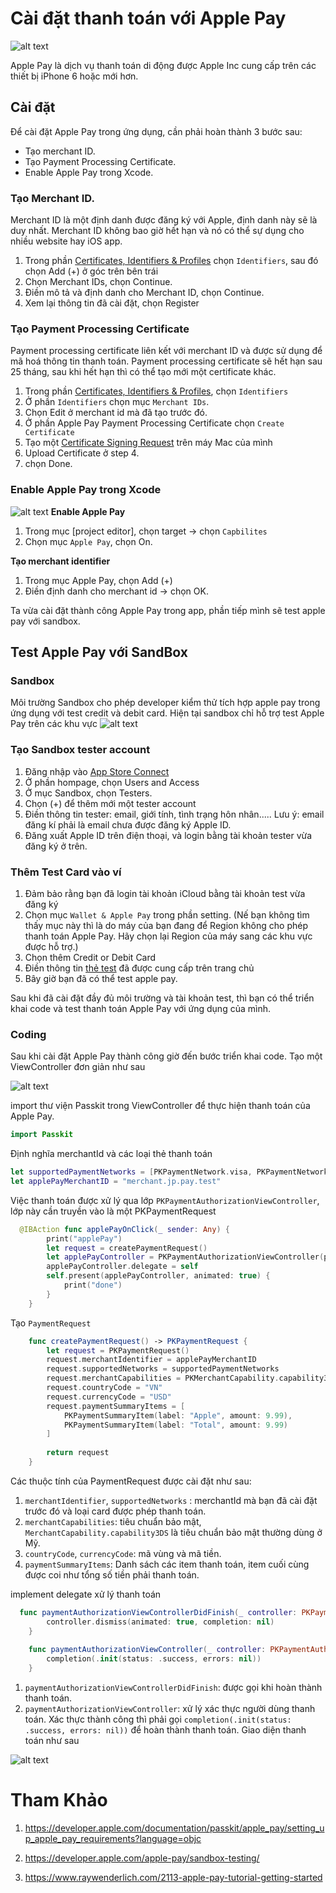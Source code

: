 # Cài đặt thanh toán với Apple Pay

![alt text](https://cdn.shopifycloud.com/help/assets/manual/settings/payments/applepay-banner-art-649c8d0cebd461aaff7b542679b98f73c98a9ef597410ea5b9f55502e31a39a0.jpg)

Apple Pay là dịch vụ thanh toán di động được Apple Inc cung cấp trên các thiết bị iPhone 6 hoặc mới hơn.


## Cài đặt
Để cài đặt Apple Pay trong ứng dụng, cần phải hoàn thành 3 bước sau:
+ Tạo merchant ID.
+ Tạo Payment Processing Certificate.
+ Enable Apple Pay trong Xcode.

### Tạo Merchant ID. 
Merchant ID là một định danh được đăng ký với Apple, định danh này sẽ là
duy nhất. Merchant ID không bao giờ hết hạn và nó có thể sự dụng cho nhiều website hay iOS app.
1. Trong phần [Certificates, Identifiers & Profiles]() chọn `Identifiers`, sau đó chọn  Add  (+) ở góc trên bên trái
2. Chọn Merchant IDs, chọn Continue.
3. Điền mô tả và  định danh cho Merchant ID, chọn Continue.
4. Xem lại thông tin đã cài đặt, chọn Register

### Tạo Payment Processing Certificate
Payment processing certificate liên kết với merchant ID và được sử dụng để mã hoá thông tin thanh toán. Payment processing certificate sẽ hết hạn sau 25 tháng, sau khi hết hạn thì có thể tạo mới một certificate khác.
1. Trong phần [Certificates, Identifiers & Profiles](), chọn `Identifiers`
2. Ở phần `Identifiers` chọn mục `Merchant IDs`.
3. Chọn Edit ở merchant id mà đã tạo trước đó.
4. Ở phần Apple Pay Payment Processing Certificate chọn `Create Certificate`
5. Tạo một [Certificate Signing Request](https://help.apple.com/developer-account/#/devbfa00fef7?sub=dev103e030bb) trên máy Mac của mình
6. Upload Certificate ở step 4.
7. chọn Done.

### Enable Apple Pay trong Xcode
![alt text](https://help.apple.com/xcode/mac/9.3/en.lproj/Art/ca_enable_apple_pay.png)
**Enable Apple Pay**
1. Trong mục [project editor], chọn target -> chọn `Capbilites`
2. Chọn mục `Apple Pay`, chọn On.

**Tạo merchant identifier**
1. Trong mục Apple Pay, chọn Add (+)
2. Điền định danh cho merchant id -> chọn OK.

Ta vừa cài đặt thành công Apple Pay trong app, phần tiếp mình sẽ test apple pay với sandbox.

## Test Apple Pay với SandBox
### Sandbox
Môi trường Sandbox cho phép developer kiểm thử tích hợp apple pay trong ứng dụng với test credit và debit card. Hiện tại sandbox chỉ hỗ trợ test Apple Pay trên các khu vực 
![alt text](http://prntscr.com/nxextq)

### Tạo Sandbox tester account
1. Đăng nhập vào [App Store Connect](https://appstoreconnect.apple.com/)
2. Ở phần hompage, chọn Users and Access
3. Ở mục Sandbox, chọn Testers.
4. Chọn (+) để thêm mới một tester account
5. Điền thông tin tester: email, giới tính, tình trạng hôn nhân..... Lưu ý: email đăng kí phải là email chưa được đăng ký Apple ID.
6. Đăng xuất Apple ID trên điện thoại, và login bằng tài khoản tester vừa đăng ký ở trên.

### Thêm Test Card vào ví
1. Đảm bảo rằng bạn đã login tài khoản iCloud bằng tài khoản test vừa đăng ký
2. Chọn mục `Wallet & Apple Pay` trong phần setting. (Nế bạn không tìm thấy mục này thì là do máy của bạn đang để Region không cho phép thanh toán Apple Pay. Hãy chọn lại Region của máy sang các khu vực được hỗ trợ.)
3. Chọn thêm Credit or Debit Card
4. Điền thông tin [thẻ test](https://developer.apple.com/apple-pay/sandbox-testing/) đã được cung cấp trên trang chủ
5. Bây giờ bạn đã có thể test apple pay.

Sau khi đã cài đặt đầy đủ môi trường và tài khoản test, thì bạn có thể triển khai code và test thanh toán Apple Pay với ứng dụng của mình.


### Coding
Sau khi cài đặt Apple Pay thành công giờ đến bước triển khai code. 
Tạo một ViewController đơn giản như sau

![alt text](http://prntscr.com/o2psmm)

import thư viện Passkit trong ViewController để thực hiện thanh toán của Apple Pay.

```swift
import Passkit
```
Định nghĩa merchantId và các loại thẻ thanh toán 
```swift
let supportedPaymentNetworks = [PKPaymentNetwork.visa, PKPaymentNetwork.masterCard]
let applePayMerchantID = "merchant.jp.pay.test"
```
Việc thanh toán được xử lý qua lớp `PKPaymentAuthorizationViewController`, lớp này cần truyền vào là một PKPaymentRequest
```swift
  @IBAction func applePayOnClick(_ sender: Any) {
        print("applePay")
        let request = createPaymentRequest()
        let applePayController = PKPaymentAuthorizationViewController(paymentRequest: request)!
        applePayController.delegate = self
        self.present(applePayController, animated: true) {
            print("done")
        }
    }
```

Tạo `PaymentRequest`
```swift
    func createPaymentRequest() -> PKPaymentRequest {
        let request = PKPaymentRequest()
        request.merchantIdentifier = applePayMerchantID
        request.supportedNetworks = supportedPaymentNetworks
        request.merchantCapabilities = PKMerchantCapability.capability3DS
        request.countryCode = "VN"
        request.currencyCode = "USD"
        request.paymentSummaryItems = [
            PKPaymentSummaryItem(label: "Apple", amount: 9.99),
            PKPaymentSummaryItem(label: "Total", amount: 9.99)
        ]
        
        return request
    }
```
Các thuộc tính của PaymentRequest được cài đặt như sau:

1. `merchantIdentifier`, `supportedNetworks` : merchantId mà bạn đã cài đặt trước đó và loại card được phép thanh toán.
2. `merchantCapabilities`: tiêu chuẩn bảo mật, `MerchantCapability.capability3DS` là tiêu chuẩn bảo mật thường dùng ở Mỹ.
3.  `countryCode`, `currencyCode`: mã vùng và mã tiền.
4. `paymentSummaryItems`: Danh sách các item thanh toán, item cuối cùng được coi như  tổng số tiền phải thanh toán.

implement delegate xử lý thanh toán
```swift
  func paymentAuthorizationViewControllerDidFinish(_ controller: PKPaymentAuthorizationViewController) {
        controller.dismiss(animated: true, completion: nil)
    }
    
    func paymentAuthorizationViewController(_ controller: PKPaymentAuthorizationViewController, didAuthorizePayment payment: PKPayment, handler completion: @escaping (PKPaymentAuthorizationResult) -> Void) {
        completion(.init(status: .success, errors: nil))
    }
```

1. `paymentAuthorizationViewControllerDidFinish`: được gọi khi hoàn thành thanh toán.
2. `paymentAuthorizationViewController`: xử lý xác thực người dùng thanh toán. Xác thực thành công thì phải gọi `completion(.init(status: .success, errors: nil))` để hoàn thành thanh toán.
Giao diện thanh toán như sau

![alt text](http://prntscr.com/o2q5a0)



# Tham Khảo
1. https://developer.apple.com/documentation/passkit/apple_pay/setting_up_apple_pay_requirements?language=objc
2. https://developer.apple.com/apple-pay/sandbox-testing/

3. https://www.raywenderlich.com/2113-apple-pay-tutorial-getting-started